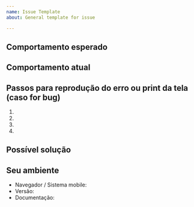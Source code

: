 ```yaml
---
name: Issue Template
about: General template for issue

---
```


<!--- Provide a general summary of the issue in the Title above -->

## Comportamento esperado
<!--- If you're describing a bug, tell us what should happen -->
<!--- If you're suggesting a change/improvement, tell us how it should work -->

## Comportamento atual
<!--- If describing a bug, tell us what happens instead of the expected behavior -->
<!--- If suggesting a change/improvement, explain the difference from current behavior -->

## Passos para reprodução do erro ou print da tela (caso for bug)
<!--- Provide a link to a live example, or an unambiguous set of steps to -->
<!--- reproduce this bug. Include code to reproduce, if relevant -->
1.
2.
3.
4.

## Possível solução
<!--- Not obligatory, but suggest a fix/reason for the bug, -->
<!--- or ideas how to implement the addition or change -->

## Seu ambiente
<!--- Include as many relevant details about the environment you experienced the bug in -->

* Navegador / Sistema mobile: <!--- If describing a bug, include browser and version or android/iphone and version -->
* Versão: <!-- Version of the application or system -->
* Documentação:
